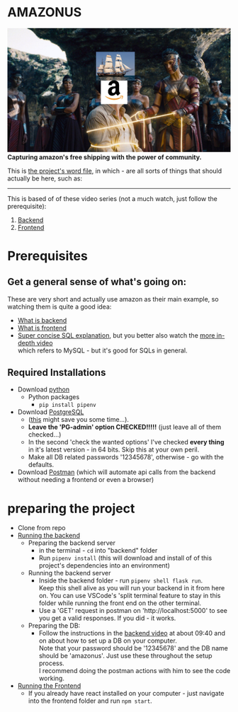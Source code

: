 # AMAZONUS
![Amazonus banner](resources/Amazonus.jpg "AmazonUs")
**Capturing amazon's free shipping with the power of community.**

This is [the project's word file](https://docs.google.com/document/d/1jmD3A_LeHQJUKwWg_DfLRRwrRqQm51C9XPU734alZHk/edit), in which - are all sorts of things that should actually be here, such as:

---
This is based of of these video series (not a much watch, just follow the prerequisite):
1. [Backend](https://www.youtube.com/watch?v=RcQwcyyCOmM)
2. [Frontend](https://www.youtube.com/watch?v=EAcD5ueqvHQ)



# Prerequisites

## Get a general sense of what's going on:
These are very short and actually use amazon as their main example, so watching them is quite a good idea:
+ [What is backend](https://www.youtube.com/watch?v=WG5ikvJ2TKA)
+ [What is frontend](https://www.youtube.com/watch?v=XBu54nfzxAQ)
+ [Super concise SQL explanation](https://www.youtube.com/watch?v=zsjvFFKOm3c), but you better also watch the [more in-depth video](https://www.youtube.com/watch?v=Cz3WcZLRaWc)<br/> which refers to MySQL - but it's good for SQLs in general.

## Required Installations
+ Download [python](https://www.python.org/downloads/)
  + Python packages
    + `pip install pipenv`
+ Download [PostgreSQL](https://www.postgresql.org/download/)
  + ([this](https://www.enterprisedb.com/downloads/postgres-postgresql-downloads) might save you some time...).
  + **Leave the 'PG-admin' option CHECKED!!!!!** (just leave all of them checked...)
  + In the second 'check the wanted options' I've checked **every thing** in it's latest version - in 64 bits.  Skip this at your own peril.
  + Make all DB related passwords '12345678', otherwise - go with the defaults.
+ Download [Postman](https://www.postman.com/downloads/) (which will automate api calls from the backend without needing a frontend or even a browser)

# preparing the project
+ Clone from repo
+ <u>Running the backend</u>
  + Preparing the backend server
    + in the terminal - `cd` into "backend" folder
    + Run `pipenv install` (this will download and install of of this project's dependencies into an environment)
  + Running the backend server
    + Inside the backend folder - run `pipenv shell flask run`.<br/>
      Keep this shell alive as you will run your backend in it from here on.
      You can use VSCode's 'split terminal feature to stay in this folder while running the front end on the other terminal.
    + Use a 'GET' request in postman on 'http://localhost:5000' to see you get a valid responses.  If you did - it works.<br/>
  + Preparing the DB:
    + Follow the instructions in the [backend video](https://www.youtube.com/watch?v=RcQwcyyCOmM) at about 09:40 and on about how to set up a DB on your computer.<br/>Note that your password should be '12345678' and the DB name should be 'amazonus'. Just use these throughout the setup process.<br/>
    I recommend doing the postman actions with him to see the code working.
+ <u>Running the Frontend</u>
  + If you already have react installed on your computer - just navigate into the frontend folder and run `npm start`.